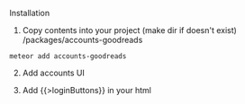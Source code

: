 Installation

1) Copy contents into your project (make dir if doesn't exist) /packages/accounts-goodreads

```
meteor add accounts-goodreads
```

2) Add accounts UI

3) Add {{>loginButtons}} in your html